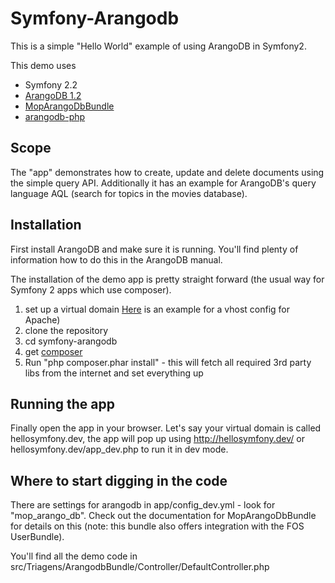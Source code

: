 # Symfony-Arangodb

This is a simple "Hello World" example of using ArangoDB in Symfony2.

This demo uses

* Symfony 2.2
* [ArangoDB 1.2](https://www.arangodb.org/download)
* [MopArangoDbBundle](https://github.com/m0ppers/MopArangoDbBundle)
* [arangodb-php](https://github.com/triagens/arangodb-php)

## Scope
The "app" demonstrates how to create, update and delete documents using the simple query API.
Additionally it has an example for ArangoDB's query language AQL (search for topics in the movies database).

## Installation
First install ArangoDB and make sure it is running. You'll find plenty of information how to do this in the ArangoDB
manual.

The installation of the demo app is pretty straight forward (the usual way for Symfony 2 apps which use composer).

1. set up a virtual domain [Here](http://stackoverflow.com/questions/8962054/symfony-2-on-virtual-hosts) is an
example for a vhost config for Apache)
2. clone the repository
3. cd symfony-arangodb
4. get [composer](http://getcomposer.org/download/)
5. Run "php composer.phar install" - this will fetch all required 3rd party libs from the internet and set everything up

## Running the app
Finally open the app in your browser. Let's say your virtual domain is called hellosymfony.dev, the app will pop up
using http://hellosymfony.dev/ or hellosymfony.dev/app_dev.php to run it in dev mode.

## Where to start digging in the code
There are settings for arangodb in app/config_dev.yml - look for "mop_arango_db".
Check out the documentation for MopArangoDbBundle for details on this (note: this bundle also offers integration with
the FOS UserBundle).

You'll find all the demo code in src/Triagens/ArangodbBundle/Controller/DefaultController.php





